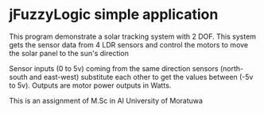 # jFuzzyLogic simple application

This program demonstrate a solar tracking system with 2 DOF. This system gets the sensor data from 4 LDR sensors and control the motors to move the solar panel to the sun's direction

Sensor inputs (0 to 5v) coming from the same direction sensors (north-south and east-west) substitute each other to get the values between (-5v to 5v). Outputs are motor power outputs in Watts. 

This is an assignment of M.Sc in AI University of Moratuwa

